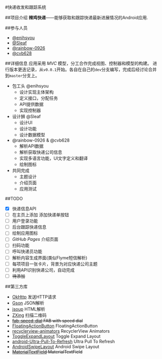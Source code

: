#快递收发和跟踪系统

##项目介绍
**辣鸡快递**——能够获取和跟踪快递最新进展情况的Android应用.

##参与人员
- [@enihsyou](https://github.com/enihsyou)
- [@Sleaf](https://github.com/Sleaf)
- [@rainbow-0926](https://github.com/rainbow-0926)
- [@cvb628](https://github.com/cvb628)

##详细信息
应用采用 *MVC* 模型，分工合作完成视图、控制器和模型的构建。
进行版本更迭记录，从`v0.0.1`开始。各自在自己的`dev`分支编写，完成后经讨论合并到`master`分支上。

- 包工头 @enihsyou
  * 设计实现主体架构
  * 定义接口，分配任务
  * API提供数据
  * 实现控制器
- 设计狮 @Sleaf
  * 设计UI
  * 设计功能
  * 设计数据模型
- @rainbow-0926 & @cvb628
  * 解析API数据
  * 解析获取快递公司信息
  * 实现多语言功能，UI文字定义和翻译
  * 绘制图标
- 共同完成
  * 主题设计
  * 介绍页面
  * 应用测试

##TODO
* [x] 快递信息API
* [ ] 在主页上添加 添加快递单按钮
* [ ] 用户登录功能
* [ ] 后台跟踪快递信息
* [ ] 绘制应用图标
* [ ] *GitHub Pages* 介绍页面
* [ ] 扫码功能
* [ ] 呼叫快递员功能
* [ ] 解析内容生成界面(类似Flyme短信解析)
* [ ] 每项项目一张卡片，背景为对应快递公司主题
* [ ] 利用API识别快递公司，自动完成
* [ ] ~~待添加~~

##第三方库
* [OkHttp](https://github.com/square/okhttp) 发送HTTP请求
* [Gson](https://github.com/google/gson) JSON解析
* [jsoup](https://github.com/jhy/jsoup) HTML解析
* [ZXing](https://github.com/zxing/zxing) 扫描二维码
* ~~[fab-speed-dial](https://github.com/yavski/fab-speed-dial) FAB with speed dial~~
* [FloatingActionButton](https://github.com/futuresimple/android-floating-action-button) FloatingActionButton
* [recyclerview-animators](https://github.com/wasabeef/recyclerview-animators) RecyclerView Animators
* [ToggleExpandLayout](https://github.com/fenjuly/ToggleExpandLayout) Toggle Expand Layout
* [android-Ultra-Pull-To-Refresh](https://github.com/liaohuqiu/android-Ultra-Pull-To-Refresh) Ultra Pull To Refresh
* [AndroidSwipeLayout](https://github.com/daimajia/AndroidSwipeLayout) Android Swipe Layout
* ~~[MaterialTextField](https://github.com/florent37/MaterialTextField) MaterialTextField~~
